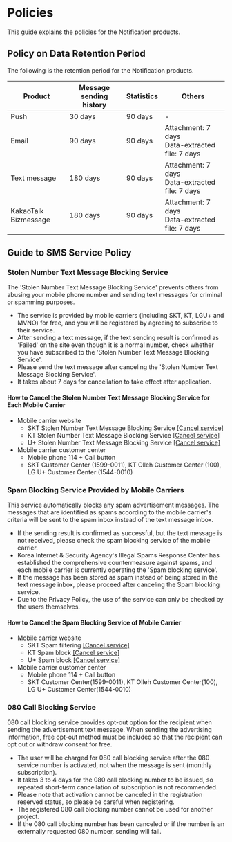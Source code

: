 # Policies
This guide explains the policies for the Notification products.

<span id='data-expiration-policy'></span>
## Policy on Data Retention Period
The following is the retention period for the Notification products. 

| Product                 | Message sending history | Statistics | Others                                    |
| -------------------- | ---------------- | ---- | --------------------------------------- |
| Push                 | 30 days             | 90 days | -                                       |
| Email               | 90 days             | 90 days | Attachment: 7 days<br>Data-extracted file: 7 days |
| Text message                 | 180 days            | 90 days | Attachment: 7 days<br>Data-extracted file: 7 days |
| KakaoTalk Bizmessage | 180 days            | 90 days | Attachment: 7 days<br>Data-extracted file: 7 days |


<span id='sms-service-policy'></span>
## Guide to SMS Service Policy
<span id='block-stealing-number'></span>
### Stolen Number Text Message Blocking Service
The 'Stolen Number Text Message Blocking Service' prevents others from abusing your mobile phone number and sending text messages for criminal or spamming purposes.

- The service is provided by mobile carriers (including SKT, KT, LGU+ and MVNO) for free, and you will be registered by agreeing to subscribe to their service.
- After sending a text message, if the text sending result is confirmed as 'Failed' on the site even though it is a normal number, check whether you have subscribed to the 'Stolen Number Text Message Blocking Service'.
- Please send the text message after canceling the 'Stolen Number Text Message Blocking Service'.
- It takes about 7 days for cancellation to take effect after application.

#### How to Cancel the Stolen Number Text Message Blocking Service for Each Mobile Carrier
- Mobile carrier website
    - SKT Stolen Number Text Message Blocking Service <a href="http://www.tworld.co.kr/normal.do?serviceId=S_PROD2001&viewId=V_PROD7070&prod_id=NA00004406&uCode=u1_2" target="_blank">[Cancel service]</a>
    - KT Stolen Number Text Message Blocking Service <a href="https://product.kt.com/wDic/productDetail.do?ItemCode=1047" target="_blank">[Cancel service]</a>
    - U+ Stolen Number Text Message Blocking Service <a href="http://www.uplus.co.kr/css/pord/cosv/cosv/RetrievePsMbSDmsgInfo.hpi?catgCd=50501&prodCdKey=LRZ0002297" target="_blank">[Cancel service]</a>
- Mobile carrier customer center
    - Mobile phone 114 + Call button
    - SKT Customer Center (1599-0011), KT Olleh Customer Center (100), LG U+ Customer Center (1544-0010)

<span id='block-spem'></span>
### Spam Blocking Service Provided by Mobile Carriers
This service automatically blocks any spam advertisement messages. The messages that are identified as spams according to the mobile carrier's criteria will be sent to the spam inbox instead of the text message inbox.

- If the sending result is confirmed as successful, but the text message is not received, please check the spam blocking service of the mobile carrier.
- Korea Internet & Security Agency's Illegal Spams Response Center has established the comprehensive countermeasure against spams, and each mobile carrier is currently operating the 'Spam blocking service'.
- If the message has been stored as spam instead of being stored in the text message inbox, please proceed after canceling the Spam blocking service.
- Due to the Privacy Policy, the use of the service can only be checked by the users themselves.

#### How to Cancel the Spam Blocking Service of Mobile Carrier
- Mobile carrier website
    - SKT Spam filtering  <a href="http://www.tworld.co.kr/normal.do?serviceId=S_PROD2001&viewId=V_PROD7070&prod_id=NA00002121&uCode=u1_2" target="_blank">[Cancel service]</a>
    - KT Spam block <a href="https://product.kt.com/wDic/productDetail.do?ItemCode=479" target="_blank">[Cancel service]</a>
    - U+ Spam block <a href="http://www.uplus.co.kr/css/pord/cosv/cosv/RetrievePsMbSDmsgInfo.hpi?catgCd=51436&prodCdKey=LRZ0000277&mid=315" target="_blank">[Cancel service]</a>
- Mobile carrier customer center
    - Mobile phone 114 + Call button
    - SKT Customer Center(1599-0011), KT Olleh Customer Center(100), LG U+ Customer Center(1544-0010)

<span id='080-blocking-service'></span>
### 080 Call Blocking Service
080 call blocking service provides opt-out option for the recipient when sending the advertisement text message. When sending the advertising information, free opt-out method must be included so that the recipient can opt out or withdraw consent for free.

- The user will be charged for 080 call blocking service after the 080 service number is activated, not when the message is sent (monthly subscription).
- It takes 3 to 4 days for the 080 call blocking number to be issued, so repeated short-term cancellation of subscription is not recommended.
- Please note that activation cannot be canceled in the registration reserved status, so please be careful when registering.
- The registered 080 call blocking number cannot be used for another project.
- If the 080 call blocking number has been canceled or if the number is an externally requested 080 number, sending will fail.

